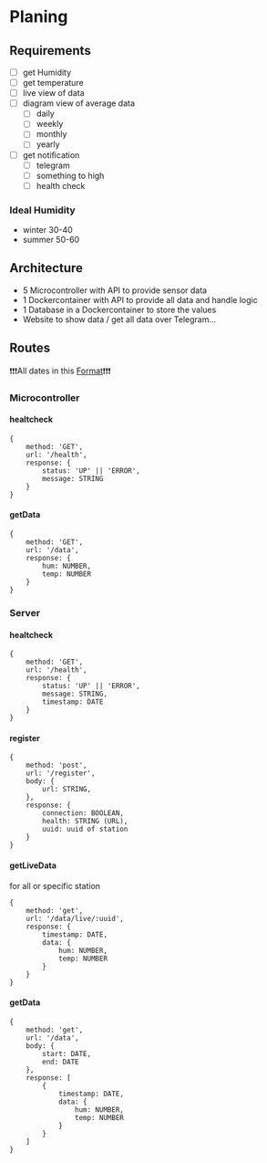 # Planing

## Requirements

- [ ] get Humidity
- [ ] get temperature
- [ ] live view of data
- [ ] diagram view of average data
  - [ ] daily
  - [ ] weekly
  - [ ] monthly
  - [ ] yearly
  
- [ ] get notification 
  - [ ] telegram
  - [ ] something to high
  - [ ] health check 

### Ideal Humidity
- winter 30-40
- summer 50-60

## Architecture

- 5 Microcontroller with API to provide sensor data
- 1 Dockercontainer with API to provide all data and handle logic
- 1 Database in a Dockercontainer to store the values
- Website to show data / get all data over Telegram...

## Routes

❗❗❗All dates in this [Format](https://pradeepl.com/blog/dates-in-apis/#:~:text=The%20pattern%20for%20this%20date,in%20your%20RESTful%20web%20APIs.)❗❗❗

### Microcontroller

#### healtcheck
```
{
    method: 'GET',
    url: '/health',
    response: {
        status: 'UP' || 'ERROR',
        message: STRING
    }
}
```

#### getData
```
{
    method: 'GET',
    url: '/data',
    response: {
        hum: NUMBER,
        temp: NUMBER
    }
}
```

### Server

#### healtcheck
```
{
    method: 'GET',
    url: '/health',
    response: {
        status: 'UP' || 'ERROR',
        message: STRING,
        timestamp: DATE
    }
}
```

#### register
```
{
    method: 'post',
    url: '/register',
    body: {
        url: STRING,
    },
    response: {
        connection: BOOLEAN,
        health: STRING (URL),
        uuid: uuid of station
    }
}
```

#### getLiveData
for all or specific station
```
{
    method: 'get',
    url: '/data/live/:uuid',
    response: {
        timestamp: DATE,
        data: {
            hum: NUMBER,
            temp: NUMBER
        }
    }
}
```

#### getData
```
{
    method: 'get',
    url: '/data',
    body: {
        start: DATE,
        end: DATE
    },
    response: [
        {
            timestamp: DATE,
            data: {
                hum: NUMBER,
                temp: NUMBER
            }
        }
    ]
}
```